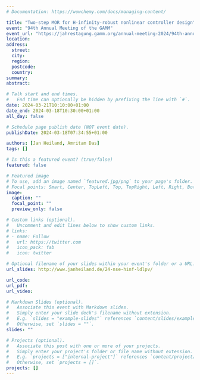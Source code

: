 ```yaml
---
# Documentation: https://wowchemy.com/docs/managing-content/

title: "Two-step MOR for H-infinity-robust nonlinear controller design"
event: "94th Annual Meeting of the GAMM"
event_url: "https://jahrestagung.gamm.org/annual-meeting-2024/94th-annual-meeting/"
location:
address:
  street:
  city:
  region:
  postcode:
  country:
summary:
abstract:

# Talk start and end times.
#   End time can optionally be hidden by prefixing the line with `#`.
date: 2024-03-21T10:10:00+01:00
date_end: 2024-03-18T10:30:00+01:00
all_day: false

# Schedule page publish date (NOT event date).
publishDate: 2024-03-18T07:34:55+01:00

authors: [Jan Heiland, Amritam Das]
tags: []

# Is this a featured event? (true/false)
featured: false

# Featured image
# To use, add an image named `featured.jpg/png` to your page's folder. 
# Focal points: Smart, Center, TopLeft, Top, TopRight, Left, Right, BottomLeft, Bottom, BottomRight.
image:
  caption: ""
  focal_point: ""
  preview_only: false

# Custom links (optional).
#   Uncomment and edit lines below to show custom links.
# links:
# - name: Follow
#   url: https://twitter.com
#   icon_pack: fab
#   icon: twitter

# Optional filename of your slides within your event's folder or a URL.
url_slides: http://www.janheiland.de/24-nse-hinf-ldlpv/

url_code:
url_pdf:
url_video:

# Markdown Slides (optional).
#   Associate this event with Markdown slides.
#   Simply enter your slide deck's filename without extension.
#   E.g. `slides = "example-slides"` references `content/slides/example-slides.md`.
#   Otherwise, set `slides = ""`.
slides: ""

# Projects (optional).
#   Associate this post with one or more of your projects.
#   Simply enter your project's folder or file name without extension.
#   E.g. `projects = ["internal-project"]` references `content/project/deep-learning/index.md`.
#   Otherwise, set `projects = []`.
projects: []
---
```

